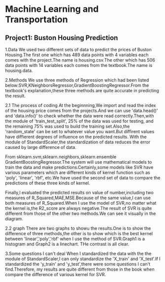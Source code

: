 # Machine Learning and Transportation
## Project1: Buston Housing Prediction

1.Data
  We used two different sets of data to predict the prices of Buston Housing.The first one which has 489 data points with 4 variables each comes with the project.The name is housing.csv.The other which has 506 data points with 14 variables each comes from the textbook.The name is housing.data.

2.Methods
  We use three methods of Regression which had been listed below:SVR,KNeighborsRegressor,GradientBoostingRegressor.From the textbook's explanation,these three methods are quite accurate in predicting the result.

2.1 The process of coding
  At the beginnning,We import and read the index of the housing price comes from the projects.And we can use 'data.head()' and 'data.info()' to check whether the data were read correctly.Then,with the module of 'train_test_split', 25% of the data was used for testing, and the remaining 75% was used to build the training set.Also,the 'random_state' can be set to whatever value you want.But diffirent values have diffierent degrees of influence on the predicted results. With the module of StandardScaler,the standardization of data reduces the error caused by large difference of data.

From sklearn.svm,sklearn.neighbors,sklearn.ensemble GradientBoostingRegressor.The system will use mathematical models to train the data and  make predictions.Certainly,some models like SVR have various parameters which are different kinds of kernel function such as  'poly', 'linear', 'rbf', etc.We have used the second set of data to compare the predictions of these three kinds of kernel.

Finally,I evaluated the predicted results on value of number,including two measures of R_Squared,MAE,MSE.Because of the same value,I can use both measures of R_Squared.When I use the model of SVR,no matter what the kernel is,the R2_score are always negative.The result of SVR is quite different from those of the other two methods.We can see it visually in the diagram.

2.2 graph
  There are two graphs to showu the results.One is to show the difference of three methods,the other is to show which is the best kernel between 'linear','poly','rbf' when I use the method of SVR.Graph1 is a histogram and Graph2 is a linechart. THe contrast is all clear.

3.Some questions I can't deal
  When I standardized the data with the the module of StandardScaler,I can only standardize the 'X_train' and 'X_test'.If I standardized the 'y_train' and 'y_test',there were some questions I can't find.Therefore, my results are quite different from those in the book when compare the difference of various kernel for SVR.
